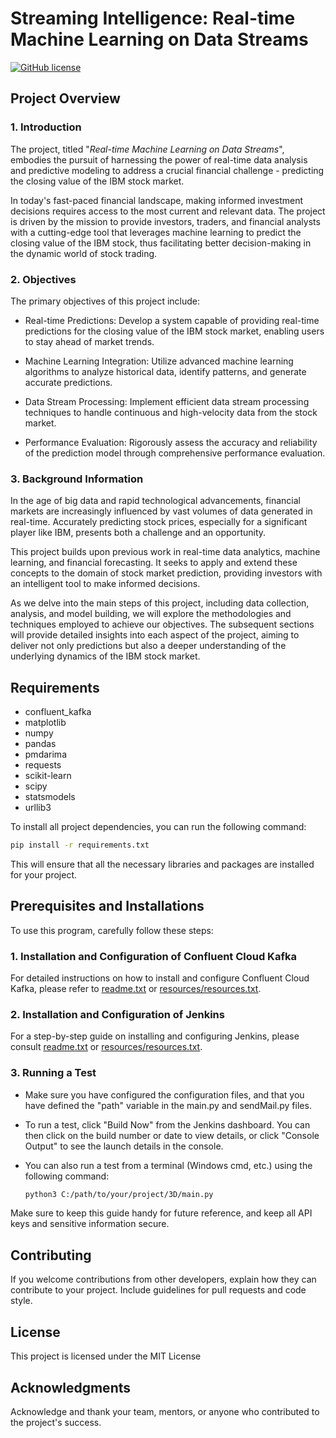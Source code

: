 # Streaming Intelligence: Real-time Machine Learning on Data Streams

[![GitHub license](https://img.shields.io/badge/license-MIT-blue.svg)](https://github.com/AGMach7/real-time_ml_on_data_streams/blob/main/LICENSE)

## Project Overview

### 1. Introduction

The project, titled "*Real-time Machine Learning on Data Streams*", embodies the pursuit of harnessing the power of real-time data analysis and predictive modeling to address a crucial financial challenge - predicting the closing value of the IBM stock market.

In today's fast-paced financial landscape, making informed investment decisions requires access to the most current and relevant data. The project is driven by the mission to provide investors, traders, and financial analysts with a cutting-edge tool that leverages machine learning to predict the closing value of the IBM stock, thus facilitating better decision-making in the dynamic world of stock trading.

### 2. Objectives

The primary objectives of this project include:

- Real-time Predictions: Develop a system capable of providing real-time predictions for the closing value of the IBM stock market, enabling users to stay ahead of market trends.

- Machine Learning Integration: Utilize advanced machine learning algorithms to analyze historical data, identify patterns, and generate accurate predictions.

- Data Stream Processing: Implement efficient data stream processing techniques to handle continuous and high-velocity data from the stock market.

- Performance Evaluation: Rigorously assess the accuracy and reliability of the prediction model through comprehensive performance evaluation.

### 3. Background Information

In the age of big data and rapid technological advancements, financial markets are increasingly influenced by vast volumes of data generated in real-time. Accurately predicting stock prices, especially for a significant player like IBM, presents both a challenge and an opportunity.

This project builds upon previous work in real-time data analytics, machine learning, and financial forecasting. It seeks to apply and extend these concepts to the domain of stock market prediction, providing investors with an intelligent tool to make informed decisions.

As we delve into the main steps of this project, including data collection, analysis, and model building, we will explore the methodologies and techniques employed to achieve our objectives. The subsequent sections will provide detailed insights into each aspect of the project, aiming to deliver not only predictions but also a deeper understanding of the underlying dynamics of the IBM stock market.

## Requirements

- confluent_kafka
- matplotlib
- numpy
- pandas
- pmdarima
- requests
- scikit-learn
- scipy
- statsmodels
- urllib3

To install all project dependencies, you can run the following command:

```bash
pip install -r requirements.txt
```

This will ensure that all the necessary libraries and packages are installed for your project.

## Prerequisites and Installations

To use this program, carefully follow these steps:

### 1. Installation and Configuration of Confluent Cloud Kafka

For detailed instructions on how to install and configure Confluent Cloud Kafka, please refer to [readme.txt](readme.txt) or [resources/resources.txt](resources/resources.txt).

### 2. Installation and Configuration of Jenkins

For a step-by-step guide on installing and configuring Jenkins, please consult [readme.txt](readme.txt) or [resources/resources.txt](resources/resources.txt).

### 3. Running a Test

- Make sure you have configured the configuration files, and that you have defined the "path" variable in the main.py and sendMail.py files.
- To run a test, click "Build Now" from the Jenkins dashboard. You can then click on the build number or date to view details, or click "Console Output" to see the launch details in the console.
- You can also run a test from a terminal (Windows cmd, etc.) using the following command:

   ```bash
   python3 C:/path/to/your/project/3D/main.py
   ```

Make sure to keep this guide handy for future reference, and keep all API keys and sensitive information secure.

## Contributing

If you welcome contributions from other developers, explain how they can contribute to your project. Include guidelines for pull requests and code style.

## License

This project is licensed under the MIT License

## Acknowledgments

Acknowledge and thank your team, mentors, or anyone who contributed to the project's success.